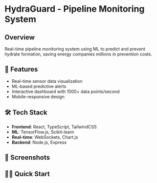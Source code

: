 # HydraGuard - Pipeline Monitoring System

## Overview
Real-time pipeline monitoring system using ML to predict and prevent hydrate formation, saving energy companies millions in prevention costs.

## 🚀 Features
- Real-time sensor data visualization
- ML-based predictive alerts
- Interactive dashboard with 1000+ data points/second
- Mobile-responsive design

## 🛠️ Tech Stack
- **Frontend**: React, TypeScript, TailwindCSS
- **ML**: TensorFlow.js, Scikit-learn
- **Real-time**: WebSockets, Chart.js
- **Backend**: Node.js, Express

## 📸 Screenshots

## 🏃‍♂️ Quick Start

